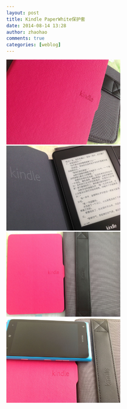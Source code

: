 ```yaml
---
layout: post
title: Kindle PaperWhite保护套
date: 2014-08-14 13:28
author: zhaohao
comments: true
categories: [weblog]
---
```

<a href="/Media/20140814_051111028_iOS.jpg"><img src="/Media/20140814_051111028_iOS.jpg" alt="20140814_051111028_iOS" width="300" height="224" /></a><a href="/Media/20140814_051158959_iOS.jpg"><img src="/Media/20140814_051158959_iOS.jpg" alt="20140814_051158959_iOS" width="300" height="224" /></a><a href="/Media/20140814_051304125_iOS.jpg"><img src="/Media/20140814_051304125_iOS.jpg" alt="20140814_051304125_iOS" width="300" height="224" /></a><a href="/Media/20140814_051525777_iOS.jpg"><img src="/Media/20140814_051525777_iOS.jpg" alt="20140814_051525777_iOS" width="300" height="224" /></a>

